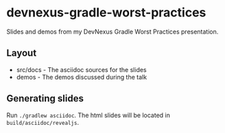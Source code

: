 # devnexus-gradle-worst-practices
Slides and demos from my DevNexus Gradle Worst Practices presentation.

## Layout
- src/docs - The asciidoc sources for the slides
- demos - The demos discussed during the talk

## Generating slides
Run `./gradlew asciidoc`.  The html slides will be located in `build/asciidoc/revealjs`.
